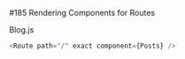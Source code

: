 #185 Rendering Components for Routes

Blog.js

```js
<Route path="/" exact component={Posts} />
```


